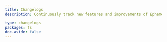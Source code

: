 ```yaml
---
title: Changelogs
description: Continuously track new features and improvements of Ephemeras FileSystem.

type: changelogs
packages: fs
doc-aside: false
---
```

 
<ChangelogsBlock />
